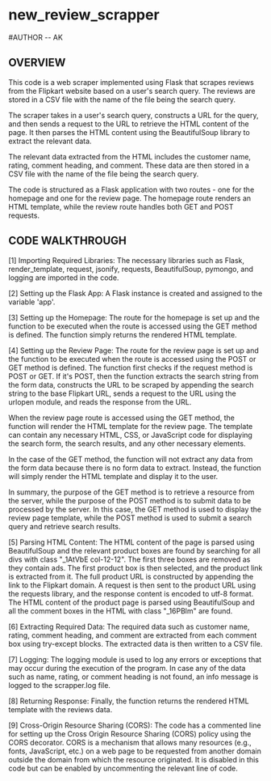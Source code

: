 # new_review_scrapper

#AUTHOR -- AK

## OVERVIEW

This code is a web scraper implemented using Flask that scrapes reviews from the Flipkart website based on a user's search query. The reviews are stored in a CSV file with the name of the file being the search query.

The scraper takes in a user's search query, constructs a URL for the query, and then sends a request to the URL to retrieve the HTML content of the page. It then parses the HTML content using the BeautifulSoup library to extract the relevant data.

The relevant data extracted from the HTML includes the customer name, rating, comment heading, and comment. These data are then stored in a CSV file with the name of the file being the search query.

The code is structured as a Flask application with two routes - one for the homepage and one for the review page. The homepage route renders an HTML template, while the review route handles both GET and POST requests.


## CODE WALKTHROUGH

[1] Importing Required Libraries: The necessary libraries such as Flask, render_template, request, jsonify, requests, BeautifulSoup, pymongo, and logging are imported in the code.

[2] Setting up the Flask App: A Flask instance is created and assigned to the variable 'app'.

[3] Setting up the Homepage: The route for the homepage is set up and the function to be executed when the route is accessed using the GET method is defined. The function simply returns the rendered HTML template.

[4] Setting up the Review Page: The route for the review page is set up and the function to be executed when the route is accessed using the POST or GET method is defined. The function first checks if the request method is POST or GET. If it's POST, then the function extracts the search string from the form data, constructs the URL to be scraped by appending the search string to the base Flipkart URL, sends a request to the URL using the urlopen module, and reads the response from the URL.

When the review page route is accessed using the GET method, the function will render the HTML template for the review page. The template can contain any necessary HTML, CSS, or JavaScript code for displaying the search form, the search results, and any other necessary elements.

In the case of the GET method, the function will not extract any data from the form data because there is no form data to extract. Instead, the function will simply render the HTML template and display it to the user.

In summary, the purpose of the GET method is to retrieve a resource from the server, while the purpose of the POST method is to submit data to be processed by the server. In this case, the GET method is used to display the review page template, while the POST method is used to submit a search query and retrieve search results.

[5] Parsing HTML Content: The HTML content of the page is parsed using BeautifulSoup and the relevant product boxes are found by searching for all divs with class "_1AtVbE col-12-12". The first three boxes are removed as they contain ads. The first product box is then selected, and the product link is extracted from it. The full product URL is constructed by appending the link to the Flipkart domain. A request is then sent to the product URL using the requests library, and the response content is encoded to utf-8 format. The HTML content of the product page is parsed using BeautifulSoup and all the comment boxes in the HTML with class "_16PBlm" are found.

[6] Extracting Required Data: The required data such as customer name, rating, comment heading, and comment are extracted from each comment box using try-except blocks. The extracted data is then written to a CSV file.

[7] Logging: The logging module is used to log any errors or exceptions that may occur during the execution of the program. In case any of the data such as name, rating, or comment heading is not found, an info message is logged to the scrapper.log file.

[8] Returning Response: Finally, the function returns the rendered HTML template with the reviews data.

[9] Cross-Origin Resource Sharing (CORS): The code has a commented line for setting up the Cross Origin Resource Sharing (CORS) policy using the CORS decorator. CORS is a mechanism that allows many resources (e.g., fonts, JavaScript, etc.) on a web page to be requested from another domain outside the domain from which the resource originated. It is disabled in this code but can be enabled by uncommenting the relevant line of code.
